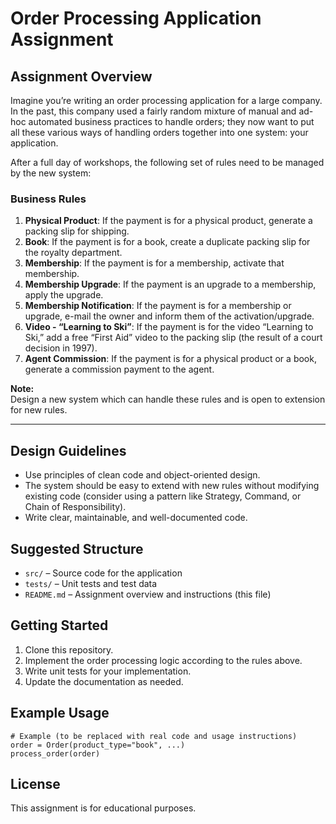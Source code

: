 # Order Processing Application Assignment

## Assignment Overview

Imagine you’re writing an order processing application for a large company. In the past, this company used a fairly random mixture of manual and ad-hoc automated business practices to handle orders; they now want to put all these various ways of handling orders together into one system: your application.

After a full day of workshops, the following set of rules need to be managed by the new system:

### Business Rules

1. **Physical Product**: If the payment is for a physical product, generate a packing slip for shipping.
2. **Book**: If the payment is for a book, create a duplicate packing slip for the royalty department.
3. **Membership**: If the payment is for a membership, activate that membership.
4. **Membership Upgrade**: If the payment is an upgrade to a membership, apply the upgrade.
5. **Membership Notification**: If the payment is for a membership or upgrade, e-mail the owner and inform them of the activation/upgrade.
6. **Video - “Learning to Ski”**: If the payment is for the video “Learning to Ski,” add a free “First Aid” video to the packing slip (the result of a court decision in 1997).
7. **Agent Commission**: If the payment is for a physical product or a book, generate a commission payment to the agent.

**Note:**  
Design a new system which can handle these rules and is open to extension for new rules.

---

## Design Guidelines

- Use principles of clean code and object-oriented design.
- The system should be easy to extend with new rules without modifying existing code (consider using a pattern like Strategy, Command, or Chain of Responsibility).
- Write clear, maintainable, and well-documented code.

## Suggested Structure

- `src/` – Source code for the application  
- `tests/` – Unit tests and test data  
- `README.md` – Assignment overview and instructions (this file)

## Getting Started

1. Clone this repository.
2. Implement the order processing logic according to the rules above.
3. Write unit tests for your implementation.
4. Update the documentation as needed.

## Example Usage

```
# Example (to be replaced with real code and usage instructions)
order = Order(product_type="book", ...)
process_order(order)
```

## License

This assignment is for educational purposes.
